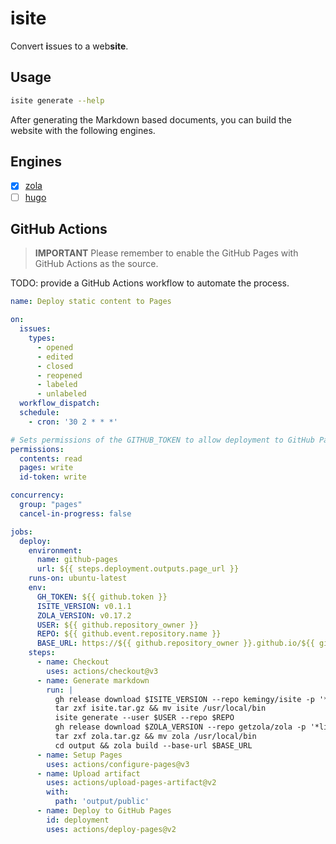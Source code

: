 # isite

Convert **i**ssues to a web**site**.

## Usage

```bash
isite generate --help
```

After generating the Markdown based documents, you can build the website with the following engines.

## Engines

- [x] [zola](https://github.com/getzola/zola)
- [ ] [hugo](https://github.com/gohugoio/hugo)

## GitHub Actions

> **IMPORTANT**
> Please remember to enable the GitHub Pages with GitHub Actions as the source.

TODO: provide a GitHub Actions workflow to automate the process.

```yaml
name: Deploy static content to Pages

on:
  issues:
    types:
      - opened
      - edited
      - closed
      - reopened
      - labeled
      - unlabeled
  workflow_dispatch:
  schedule:
    - cron: '30 2 * * *'

# Sets permissions of the GITHUB_TOKEN to allow deployment to GitHub Pages
permissions:
  contents: read
  pages: write
  id-token: write

concurrency:
  group: "pages"
  cancel-in-progress: false

jobs:
  deploy:
    environment:
      name: github-pages
      url: ${{ steps.deployment.outputs.page_url }}
    runs-on: ubuntu-latest
    env:
      GH_TOKEN: ${{ github.token }}
      ISITE_VERSION: v0.1.1
      ZOLA_VERSION: v0.17.2
      USER: ${{ github.repository_owner }}
      REPO: ${{ github.event.repository.name }}
      BASE_URL: https://${{ github.repository_owner }}.github.io/${{ github.event.repository.name }}
    steps:
      - name: Checkout
        uses: actions/checkout@v3
      - name: Generate markdown
        run: |
          gh release download $ISITE_VERSION --repo kemingy/isite -p '*Linux_x86_64*' --output isite.tar.gz
          tar zxf isite.tar.gz && mv isite /usr/local/bin
          isite generate --user $USER --repo $REPO
          gh release download $ZOLA_VERSION --repo getzola/zola -p '*linux*' --output zola.tar.gz
          tar zxf zola.tar.gz && mv zola /usr/local/bin
          cd output && zola build --base-url $BASE_URL
      - name: Setup Pages
        uses: actions/configure-pages@v3
      - name: Upload artifact
        uses: actions/upload-pages-artifact@v2
        with:
          path: 'output/public'
      - name: Deploy to GitHub Pages
        id: deployment
        uses: actions/deploy-pages@v2
```
